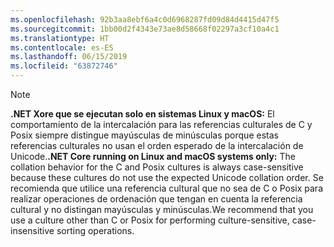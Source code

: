 ```yaml
---
ms.openlocfilehash: 92b3aa8ebf6a4c0d6968287fd09d84d4415d47f5
ms.sourcegitcommit: 1bb00d2f4343e73ae8d58668f02297a3cf10a4c1
ms.translationtype: HT
ms.contentlocale: es-ES
ms.lasthandoff: 06/15/2019
ms.locfileid: "63872746"
---
```

> [!NOTE]
> <span data-ttu-id="6f3b7-101">**.NET Xore que se ejecutan solo en sistemas Linux y macOS:** El comportamiento de la intercalación para las referencias culturales de C y Posix siempre distingue mayúsculas de minúsculas porque estas referencias culturales no usan el orden esperado de la intercalación de Unicode.</span><span class="sxs-lookup"><span data-stu-id="6f3b7-101">**.NET Core running on Linux and macOS systems only:** The collation behavior for the C and Posix cultures is always case-sensitive because these cultures do not use the expected Unicode collation order.</span></span> <span data-ttu-id="6f3b7-102">Se recomienda que utilice una referencia cultural que no sea de C o Posix para realizar operaciones de ordenación que tengan en cuenta la referencia cultural y no distingan mayúsculas y minúsculas.</span><span class="sxs-lookup"><span data-stu-id="6f3b7-102">We recommend that you use a culture other than C or Posix for performing culture-sensitive, case-insensitive sorting operations.</span></span>  
